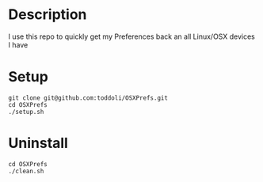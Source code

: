 # Description
I use this repo to quickly get my Preferences back an all Linux/OSX devices I have

# Setup
```
git clone git@github.com:toddoli/OSXPrefs.git
cd OSXPrefs
./setup.sh
```

# Uninstall
```
cd OSXPrefs
./clean.sh
```
